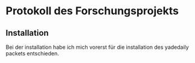 # Protokoll des Forschungsprojekts

## Installation
Bei der installation habe ich mich vorerst für die installation des yadedaily packets entschieden.

